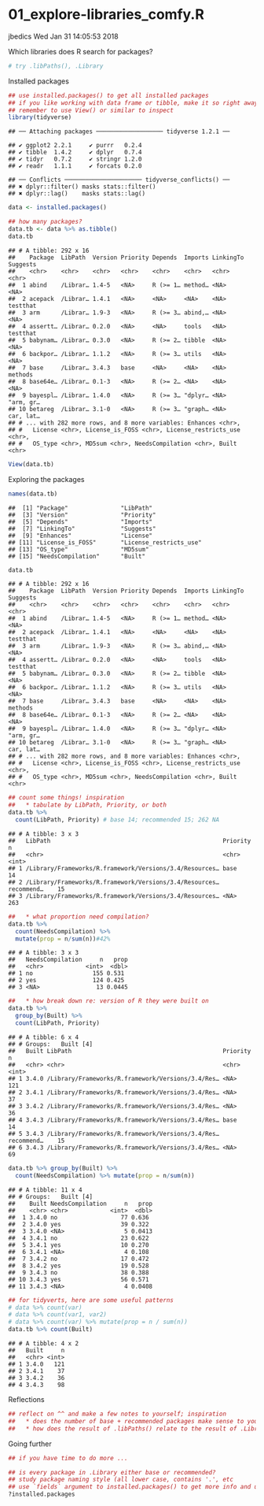 01\_explore-libraries\_comfy.R
================
jbedics
Wed Jan 31 14:05:53 2018

Which libraries does R search for packages?

``` r
# try .libPaths(), .Library
```

Installed packages

``` r
## use installed.packages() to get all installed packages
## if you like working with data frame or tibble, make it so right away!
## remember to use View() or similar to inspect
library(tidyverse)
```

    ## ── Attaching packages ─────────────────── tidyverse 1.2.1 ──

    ## ✔ ggplot2 2.2.1     ✔ purrr   0.2.4
    ## ✔ tibble  1.4.2     ✔ dplyr   0.7.4
    ## ✔ tidyr   0.7.2     ✔ stringr 1.2.0
    ## ✔ readr   1.1.1     ✔ forcats 0.2.0

    ## ── Conflicts ────────────────────── tidyverse_conflicts() ──
    ## ✖ dplyr::filter() masks stats::filter()
    ## ✖ dplyr::lag()    masks stats::lag()

``` r
data <- installed.packages()

## how many packages?
data.tb <- data %>% as.tibble()
data.tb
```

    ## # A tibble: 292 x 16
    ##    Package  LibPath  Version Priority Depends  Imports LinkingTo Suggests 
    ##    <chr>    <chr>    <chr>   <chr>    <chr>    <chr>   <chr>     <chr>    
    ##  1 abind    /Librar… 1.4-5   <NA>     R (>= 1… method… <NA>      <NA>     
    ##  2 acepack  /Librar… 1.4.1   <NA>     <NA>     <NA>    <NA>      testthat 
    ##  3 arm      /Librar… 1.9-3   <NA>     R (>= 3… abind,… <NA>      <NA>     
    ##  4 assertt… /Librar… 0.2.0   <NA>     <NA>     tools   <NA>      testthat 
    ##  5 babynam… /Librar… 0.3.0   <NA>     R (>= 2… tibble  <NA>      <NA>     
    ##  6 backpor… /Librar… 1.1.2   <NA>     R (>= 3… utils   <NA>      <NA>     
    ##  7 base     /Librar… 3.4.3   base     <NA>     <NA>    <NA>      methods  
    ##  8 base64e… /Librar… 0.1-3   <NA>     R (>= 2… <NA>    <NA>      <NA>     
    ##  9 bayespl… /Librar… 1.4.0   <NA>     R (>= 3… "dplyr… <NA>      "arm, gr…
    ## 10 betareg  /Librar… 3.1-0   <NA>     R (>= 3… "graph… <NA>      car, lat…
    ## # ... with 282 more rows, and 8 more variables: Enhances <chr>,
    ## #   License <chr>, License_is_FOSS <chr>, License_restricts_use <chr>,
    ## #   OS_type <chr>, MD5sum <chr>, NeedsCompilation <chr>, Built <chr>

``` r
View(data.tb)
```

Exploring the packages

``` r
names(data.tb)
```

    ##  [1] "Package"               "LibPath"              
    ##  [3] "Version"               "Priority"             
    ##  [5] "Depends"               "Imports"              
    ##  [7] "LinkingTo"             "Suggests"             
    ##  [9] "Enhances"              "License"              
    ## [11] "License_is_FOSS"       "License_restricts_use"
    ## [13] "OS_type"               "MD5sum"               
    ## [15] "NeedsCompilation"      "Built"

``` r
data.tb
```

    ## # A tibble: 292 x 16
    ##    Package  LibPath  Version Priority Depends  Imports LinkingTo Suggests 
    ##    <chr>    <chr>    <chr>   <chr>    <chr>    <chr>   <chr>     <chr>    
    ##  1 abind    /Librar… 1.4-5   <NA>     R (>= 1… method… <NA>      <NA>     
    ##  2 acepack  /Librar… 1.4.1   <NA>     <NA>     <NA>    <NA>      testthat 
    ##  3 arm      /Librar… 1.9-3   <NA>     R (>= 3… abind,… <NA>      <NA>     
    ##  4 assertt… /Librar… 0.2.0   <NA>     <NA>     tools   <NA>      testthat 
    ##  5 babynam… /Librar… 0.3.0   <NA>     R (>= 2… tibble  <NA>      <NA>     
    ##  6 backpor… /Librar… 1.1.2   <NA>     R (>= 3… utils   <NA>      <NA>     
    ##  7 base     /Librar… 3.4.3   base     <NA>     <NA>    <NA>      methods  
    ##  8 base64e… /Librar… 0.1-3   <NA>     R (>= 2… <NA>    <NA>      <NA>     
    ##  9 bayespl… /Librar… 1.4.0   <NA>     R (>= 3… "dplyr… <NA>      "arm, gr…
    ## 10 betareg  /Librar… 3.1-0   <NA>     R (>= 3… "graph… <NA>      car, lat…
    ## # ... with 282 more rows, and 8 more variables: Enhances <chr>,
    ## #   License <chr>, License_is_FOSS <chr>, License_restricts_use <chr>,
    ## #   OS_type <chr>, MD5sum <chr>, NeedsCompilation <chr>, Built <chr>

``` r
## count some things! inspiration
##   * tabulate by LibPath, Priority, or both
data.tb %>% 
  count(LibPath, Priority) # base 14; recommended 15; 262 NA
```

    ## # A tibble: 3 x 3
    ##   LibPath                                                 Priority       n
    ##   <chr>                                                   <chr>      <int>
    ## 1 /Library/Frameworks/R.framework/Versions/3.4/Resources… base          14
    ## 2 /Library/Frameworks/R.framework/Versions/3.4/Resources… recommend…    15
    ## 3 /Library/Frameworks/R.framework/Versions/3.4/Resources… <NA>         263

``` r
##   * what proportion need compilation?
data.tb %>% 
  count(NeedsCompilation) %>% 
  mutate(prop = n/sum(n))#42%
```

    ## # A tibble: 3 x 3
    ##   NeedsCompilation     n   prop
    ##   <chr>            <int>  <dbl>
    ## 1 no                 155 0.531 
    ## 2 yes                124 0.425 
    ## 3 <NA>                13 0.0445

``` r
##   * how break down re: version of R they were built on
data.tb %>% 
  group_by(Built) %>%
  count(LibPath, Priority) 
```

    ## # A tibble: 6 x 4
    ## # Groups:   Built [4]
    ##   Built LibPath                                           Priority       n
    ##   <chr> <chr>                                             <chr>      <int>
    ## 1 3.4.0 /Library/Frameworks/R.framework/Versions/3.4/Res… <NA>         121
    ## 2 3.4.1 /Library/Frameworks/R.framework/Versions/3.4/Res… <NA>          37
    ## 3 3.4.2 /Library/Frameworks/R.framework/Versions/3.4/Res… <NA>          36
    ## 4 3.4.3 /Library/Frameworks/R.framework/Versions/3.4/Res… base          14
    ## 5 3.4.3 /Library/Frameworks/R.framework/Versions/3.4/Res… recommend…    15
    ## 6 3.4.3 /Library/Frameworks/R.framework/Versions/3.4/Res… <NA>          69

``` r
data.tb %>% group_by(Built) %>%
  count(NeedsCompilation) %>% mutate(prop = n/sum(n))
```

    ## # A tibble: 11 x 4
    ## # Groups:   Built [4]
    ##    Built NeedsCompilation     n   prop
    ##    <chr> <chr>            <int>  <dbl>
    ##  1 3.4.0 no                  77 0.636 
    ##  2 3.4.0 yes                 39 0.322 
    ##  3 3.4.0 <NA>                 5 0.0413
    ##  4 3.4.1 no                  23 0.622 
    ##  5 3.4.1 yes                 10 0.270 
    ##  6 3.4.1 <NA>                 4 0.108 
    ##  7 3.4.2 no                  17 0.472 
    ##  8 3.4.2 yes                 19 0.528 
    ##  9 3.4.3 no                  38 0.388 
    ## 10 3.4.3 yes                 56 0.571 
    ## 11 3.4.3 <NA>                 4 0.0408

``` r
## for tidyverts, here are some useful patterns
# data %>% count(var)
# data %>% count(var1, var2)
# data %>% count(var) %>% mutate(prop = n / sum(n))
data.tb %>% count(Built)
```

    ## # A tibble: 4 x 2
    ##   Built     n
    ##   <chr> <int>
    ## 1 3.4.0   121
    ## 2 3.4.1    37
    ## 3 3.4.2    36
    ## 4 3.4.3    98

Reflections

``` r
## reflect on ^^ and make a few notes to yourself; inspiration
##   * does the number of base + recommended packages make sense to you?
##   * how does the result of .libPaths() relate to the result of .Library?
```

Going further

``` r
## if you have time to do more ...

## is every package in .Library either base or recommended?
## study package naming style (all lower case, contains '.', etc
## use `fields` argument to installed.packages() to get more info and use it!
?installed.packages
```
